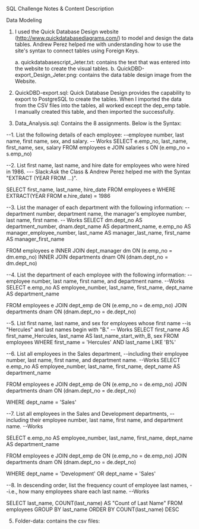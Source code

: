 SQL Challenge Notes & Content Description


Data Modeling

1.  I used the Quick Database Design website (http://www.quickdatabasediagrams.com/) to model and design the data tables.
Andrew Perez helped me with understanding how to use the site's syntax to connect tables using Foreign Keys.

	a. quickdatabasescript_Jeter.txt: contains the text that was entered into the website to create the visual tables.
	b. QuickDBD-export_Design_Jeter.png: contains the data table design image from the Website.

2. QuickDBD-export.sql: Quick Database Design provides the capability to export to PostgreSQL to create the tables.
When I imported the data from the CSV files into the tables, all worked except the dep_emp table.  
I manually created this table, and then imported the successfully. 


4. Data_Analysis.sql: Contains the 8 assignments. Below is the Syntax:

--1. List the following details of each employee: 
--employee number, last name, first name, sex, and salary.
-- Works
SELECT e.emp_no, last_name, first_name, sex, salary 
FROM employees e 
JOIN salaries s ON (e.emp_no = s.emp_no)

--2. List first name, last name, and hire date for employees who were hired in 1986.
--- Slack:Ask the Class & Andrew Perez helped me with the Syntax "EXTRACT (YEAR FROM ...)".

SELECT first_name, last_name, hire_date FROM employees e
WHERE EXTRACT(YEAR FROM e.hire_date) = 1986

--3. List the manager of each department with the following information: 
--department number, department name, the manager's employee number, last name, first name.
-- Works
SELECT
	dm.dept_no AS department_number, 
	dnam.dept_name AS department_name,
	e.emp_no AS manager_employee_number,
	last_name AS manager_last_name,
	first_name AS manager_first_name 

FROM
	employees e
	INNER JOIN dept_manager dm ON (e.emp_no = dm.emp_no)
	INNER JOIN departments dnam ON (dnam.dept_no = dm.dept_no)

--4. List the department of each employee with the following information: 
--employee number, last name, first name, and department name.
--Works
SELECT
	e.emp_no AS employee_number,
	last_name,
	first_name,
	dept_name AS department_name

FROM 
	employees e
	JOIN dept_emp de ON (e.emp_no = de.emp_no)
	JOIN departments dnam ON (dnam.dept_no = de.dept_no)

--5. List first name, last name, and sex for employees whose first name
--is "Hercules" and last names begin with "B."
-- Works
SELECT
	first_name AS first_name_Hercules,
	last_name AS last_name_start_with_B,
	sex
FROM employees
WHERE first_name = 'Hercules' AND last_name LIKE 'B%'

--6. List all employees in the Sales department, 
--including their employee number, last name, first name, and department name.
--Works
SELECT
	e.emp_no AS employee_number,
	last_name,
	first_name,
	dept_name AS department_name

FROM 
	employees e
	JOIN dept_emp de ON (e.emp_no = de.emp_no)
	JOIN departments dnam ON (dnam.dept_no = de.dept_no)

WHERE dept_name = 'Sales'

--7. List all employees in the Sales and Development departments, 
--including their employee number, last name, first name, and department name.
--Works

SELECT
	e.emp_no AS employee_number,
	last_name,
	first_name,
	dept_name AS department_name

FROM 
	employees e
	JOIN dept_emp de ON (e.emp_no = de.emp_no)
	JOIN departments dnam ON (dnam.dept_no = de.dept_no)

WHERE dept_name = 'Development' OR dept_name = 'Sales' 

--8. In descending order, list the frequency count of employee last names,
--i.e., how many employees share each last name.
--Works

SELECT last_name, COUNT(last_name) AS "Count of Last Name"
FROM employees
GROUP BY last_name 
ORDER BY COUNT(last_name) DESC


5. Folder-data:  contains the csv files: